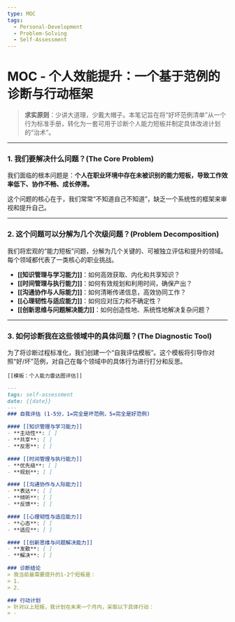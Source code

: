 ```yaml
---
type: MOC
tags:
  - Personal-Development
  - Problem-Solving
  - Self-Assessment
---
```


# MOC - 个人效能提升：一个基于范例的诊断与行动框架

> **求实原则**：少讲大道理，少戴大帽子。本笔记旨在将“好坏范例清单”从一个行为标准手册，转化为一套可用于诊断个人能力短板并制定具体改进计划的“治术”。

---

### 1. 我们要解决什么问题？(The Core Problem)

我们面临的根本问题是：**个人在职业环境中存在未被识别的能力短板，导致工作效率低下、协作不畅、成长停滞。**

这个问题的核心在于，我们常常“不知道自己不知道”，缺乏一个系统性的框架来审视和提升自己。

---

### 2. 这个问题可以分解为几个次级问题？(Problem Decomposition)

我们将宏观的“能力短板”问题，分解为几个关键的、可被独立评估和提升的领域。每个领域都代表了一类核心的职业挑战。

- **[[知识管理与学习能力]]**：如何高效获取、内化和共享知识？
- **[[时间管理与执行能力]]**：如何有效规划和利用时间，确保产出？
- **[[沟通协作与人际能力]]**：如何清晰传递信息，高效协同工作？
- **[[心理韧性与适应能力]]**：如何应对压力和不确定性？
- **[[创新思维与问题解决能力]]**：如何创造性地、系统性地解决复杂问题？

---

### 3. 如何诊断我在这些领域中的具体问题？(The Diagnostic Tool)

为了将诊断过程标准化，我们创建一个“自我评估模板”。这个模板将引导你对照“好/坏”范例，对自己在每个领域中的具体行为进行打分和反思。

`[[模板：个人能力雷达图评估]]`
```md
---
tags: self-assessment
date: {{date}}
---
### 自我评估 (1-5分，1=完全是坏范例，5=完全是好范例)

#### [[知识管理与学习能力]]
- **主动性**: [ ]
- **共享**: [ ]
- **反思**: [ ]

#### [[时间管理与执行能力]]
- **优先级**: [ ]
- **规划**: [ ]

#### [[沟通协作与人际能力]]
- **表达**: [ ]
- **倾听**: [ ]
- **反馈**: [ ]

#### [[心理韧性与适应能力]]
- **心态**: [ ]
- **适应**: [ ]

#### [[创新思维与问题解决能力]]
- **发散**: [ ]
- **解决**: [ ]

### 诊断结论
> 我当前最需要提升的1-2个短板是：
> 1. 
> 2. 

### 行动计划
> 针对以上短板，我计划在未来一个月内，采取以下具体行动：
> - 